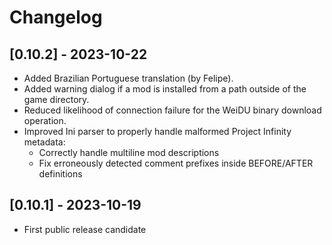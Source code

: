 # Changelog

## [0.10.2] - 2023-10-22

- Added Brazilian Portuguese translation (by Felipe).
- Added warning dialog if a mod is installed from a path outside of the game directory.
- Reduced likelihood of connection failure for the WeiDU binary download operation.
- Improved Ini parser to properly handle malformed Project Infinity metadata:
  - Correctly handle multiline mod descriptions
  - Fix erroneously detected comment prefixes inside BEFORE/AFTER definitions

## [0.10.1] - 2023-10-19

- First public release candidate
